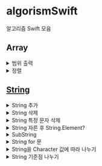 # algorismSwift
알고리즘 Swift 모음

## Array

<details><summary>범위 출력</summary>

~~~
let a = Array<Int>(1...10)
let b: : ArraySlice<Int> = a[3..<6] // [4, 5, 6]
~~~

</details>

<details><summary>정렬</summary>

~~~
var arr: [Int] = [1, 5, 2, 6, 3, 7, 4]
arr.sorted()
//[1, 2, 3, 4, 5, 6, 7]
~~~

</details>

## [String](https://developer.apple.com/documentation/swift/string)

<details><summary>String 추가</summary>

~~~
var variableString = "Horse"
variableString += " and carriage"
// variableString is now "Horse and carriage"

var welcome = "hello"
welcome.insert("!", at: welcome.endIndex)
// welcome now equals "hello!"

welcome.insert(contentsOf: " there", at: welcome.index(before: welcome.endIndex))
// welcome now equals "hello there!"
~~~

</details>

<details><summary>String 삭제</summary>

~~~
welcome.remove(at: welcome.index(before: welcome.endIndex))
// welcome now equals "hello there"

let range = welcome.index(welcome.endIndex, offsetBy: -6)..<welcome.endIndex
welcome.removeSubrange(range)
// welcome now equals "hello"
~~~

</details>

<details><summary>String 특정 문자 삭제</summary>

~~~
var str = "Hello~!Test"
str.components(separatedBy: ["~","!"]).joined() // "HelloTest"
~~~

</details>

<details><summary>String 자른 후 String.Element?</summary>

~~~
var str = "Hello, playground"
var a = str.first // var a: String.Element?
~~~

</details>

<details><summary>SubString</summary>

~~~
let greeting = "Hello, world!"
let index = greeting.firstIndex(of: ",") ?? greeting.endIndex
let beginning = greeting[..<index]
// beginning is "Hello"

// Convert the result to a String for long-term storage.
let newString = String(beginning)
~~~

</details>

<details><summary>String for 문</summary>

~~~
let str: String = "abcdf"
for c in str {
    print(c)
}
//a
//b
//c
//d
//f
~~~

</details>

<details><summary>String을 Character 값에 따라 나누기</summary>

~~~
let name = "Marie Curie"
let firstSpace = name.firstIndex(of: " ") ?? name.endIndex
let firstName = name[..<firstSpace]
// firstName == "Marie"
~~~

</details>

<details><summary>String 기준점 나누기</summary>

~~~
let str: String = "1234567"

let dividePoint: String.Index = str.index(str.startIndex, offsetBy: 3)
let before: String = String(str[..<dividePoint]) // String으로 변환 안하면 SubString상태
let after: String = String(str[dividePoint...])
print("before: \(before) / after: \(after)")
//before: 123 / after: 4567
~~~

</details>